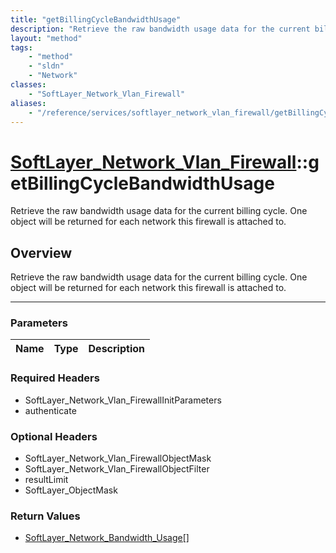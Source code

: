 ```yaml
---
title: "getBillingCycleBandwidthUsage"
description: "Retrieve the raw bandwidth usage data for the current billing cycle. One object will be returned for each network this f... "
layout: "method"
tags:
    - "method"
    - "sldn"
    - "Network"
classes:
    - "SoftLayer_Network_Vlan_Firewall"
aliases:
    - "/reference/services/softlayer_network_vlan_firewall/getBillingCycleBandwidthUsage"
---
```

# [SoftLayer_Network_Vlan_Firewall](/reference/services/SoftLayer_Network_Vlan_Firewall)::getBillingCycleBandwidthUsage


Retrieve the raw bandwidth usage data for the current billing cycle. One object will be returned for each network this firewall is attached to.


## Overview 
Retrieve the raw bandwidth usage data for the current billing cycle. One object will be returned for each network this firewall is attached to.

-----

### Parameters 
|Name | Type | Description |
| --- | --- | --- |


### Required Headers
* SoftLayer_Network_Vlan_FirewallInitParameters
* authenticate


### Optional Headers
* SoftLayer_Network_Vlan_FirewallObjectMask
* SoftLayer_Network_Vlan_FirewallObjectFilter
* resultLimit
* SoftLayer_ObjectMask

### Return Values
* <a href='/reference/datatypes/SoftLayer_Network_Bandwidth_Usage'>SoftLayer_Network_Bandwidth_Usage[] </a>





